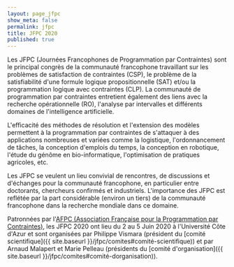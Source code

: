 ```yaml
---
layout: page_jfpc
show_meta: false
permalink: jfpc
title: JFPC 2020
published: true
---
```


Les JFPC (Journées Francophones de Programmation par Contraintes) sont le principal congrès de la communauté francophone travaillant sur les problèmes de satisfaction de contraintes (CSP), le problème de la satisfiabilité d'une formule logique propositionnelle (SAT) et/ou la programmation logique avec contraintes (CLP). La communauté de programmation par contraintes entretient également des liens avec la recherche opérationnelle (RO), l'analyse par intervalles et différents domaines de l'intelligence artificielle.

L'efficacité des méthodes de résolution et l'extension des modèles permettent à la programmation par contraintes de s'attaquer à des applications nombreuses et variées comme la logistique, l'ordonnancement de tâches, la conception d'emplois du temps, la conception en robotique, l'étude du génôme en bio-informatique, l'optimisation de pratiques agricoles, etc.

Les JFPC se veulent un lieu convivial de rencontres, de discussions et d'échanges pour la communauté francophone, en particulier entre doctorants, chercheurs confirmés et industriels. L'importance des JFPC est reflétée par la part considérable (environ un tiers) de la communauté francophone dans la recherche mondiale dans ce domaine.

Patronnées par l'[AFPC (Association Française pour la Programmation par Contraintes)](http://afpc-asso.org/web/), les JFPC 2020 ont lieu du 2 au 5 Juin 2020 à l'Université Côte d'Azur et sont organisées par Philippe Vismara (président du [comité scientifique]({{ site.baseurl }}/jfpc/comites#comité-scientifique)) et par Arnaud Malapert et Marie Pelleau (présidents du [comité d'organisation]({{ site.baseurl }}/jfpc/comites#comité-dorganisation)).
